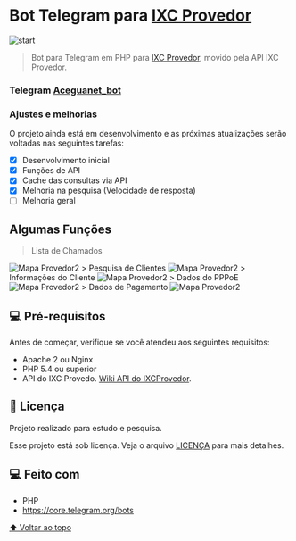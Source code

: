 # Bot Telegram para [IXC Provedor](https://www.ixcsoft.com.br/ixcprovedor/)

<!---Esses são exemplos. Veja https://shields.io para outras pessoas ou para personalizar este conjunto de escudos. Você pode querer incluir dependências, status do projeto e informações de licença aqui--->

<img src="Telegram_JYr39n9y0f.png" alt="start">

> Bot para Telegram em PHP para [IXC Provedor](https://www.ixcsoft.com.br/ixcprovedor/), movido pela API IXC Provedor.

### Telegram [Aceguanet_bot](https://t.me/Aceguanet_bot)

### Ajustes e melhorias

O projeto ainda está em desenvolvimento e as próximas atualizações serão voltadas nas seguintes tarefas:

- [x] Desenvolvimento inicial
- [x] Funções de API
- [x] Cache das consultas via API
- [x] Melhoria na pesquisa (Velocidade de resposta)
- [ ] Melhoria geral

## Algumas Funções

> Lista de Chamados
<img src="Telegram_OmbPdbxEH9.png" alt="Mapa Provedor2">
> Pesquisa de Clientes
<img src="Telegram_NQDFfFX8Nu.png" alt="Mapa Provedor2">
> Informações do Cliente
<img src="Telegram_hk3r9EQzXo.png" alt="Mapa Provedor2">
> Dados do PPPoE
<img src="Telegram_1v9ISOIev4.png" alt="Mapa Provedor2">
> Dados de Pagamento
<img src="Telegram_mC48DQNNwq.png" alt="Mapa Provedor2">


## 💻 Pré-requisitos

Antes de começar, verifique se você atendeu aos seguintes requisitos:
<!---Estes são apenas requisitos de exemplo. Adicionar, duplicar ou remover conforme necessário--->
* Apache 2 ou Nginx
* PHP 5.4 ou superior
* API do IXC Provedo. [Wiki API do IXCProvedor](https://wikiapiprovedor.ixcsoft.com.br/).

## 📝 Licença
Projeto realizado para estudo e pesquisa.

Esse projeto está sob licença. Veja o arquivo [LICENÇA](LICENSE.md) para mais detalhes.

## 💻 Feito com
* PHP
* https://core.telegram.org/bots

[⬆ Voltar ao topo](#mapa_provedo)<br>
